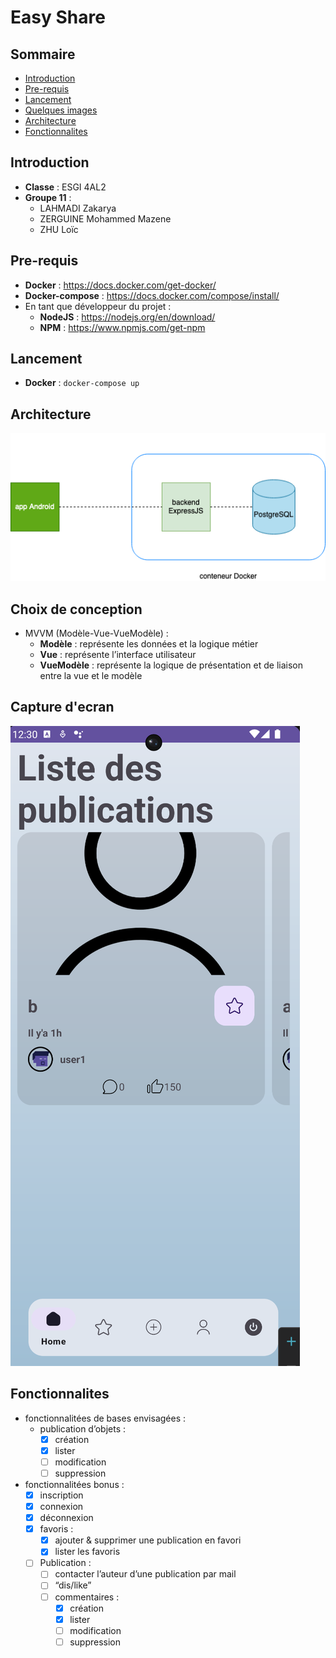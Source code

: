 # Easy Share

## Sommaire
- [Introduction](#introduction)
- [Pre-requis](#pre-requis)
- [Lancement](#lancement)
- [Quelques images](#quelques-images)
- [Architecture](#architecture)
- [Fonctionnalites](#fonctionnalites)

## Introduction
- **Classe** : ESGI 4AL2
- **Groupe 11** :
  - LAHMADI Zakarya
  - ZERGUINE Mohammed Mazene
  - ZHU Loïc

## Pre-requis
- **Docker** : https://docs.docker.com/get-docker/
- **Docker-compose** : https://docs.docker.com/compose/install/
- En tant que développeur du projet :
  - **NodeJS** : https://nodejs.org/en/download/
  - **NPM** : https://www.npmjs.com/get-npm

## Lancement
- **Docker** : `docker-compose up`

## Architecture
![android-architecture.drawio.png](docs/android-architecture.drawio.png)

## Choix de conception
- MVVM (Modèle-Vue-VueModèle) :
  - **Modèle** : représente les données et la logique métier
  - **Vue** : représente l’interface utilisateur
  - **VueModèle** : représente la logique de présentation et de liaison entre la vue et le modèle

## Capture d'ecran
![home.png](docs/home.png)

## Fonctionnalites
- fonctionnalitées de bases envisagées :
  - publication d’objets :
    - [x] création
    - [x] lister
    - [ ] modification
    - [ ] suppression
- fonctionnalitées bonus :
  - [x] inscription
  - [x] connexion
  - [x] déconnexion
  - [x] favoris :
    - [x] ajouter & supprimer une publication en favori
    - [x] lister les favoris
  - [ ] Publication :
    - [ ] contacter l’auteur d’une publication par mail
    - [ ] “dis/like”
    - [ ] commentaires :
      - [x] création
      - [x] lister
      - [ ] modification
      - [ ] suppression
